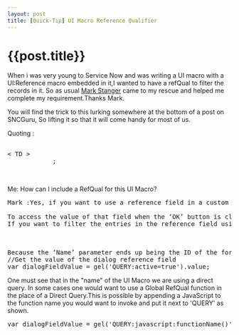 ```yaml
---
layout: post
title: [Quick-Tip] UI Macro Reference Qualifier
--- 
```




 {{post.title}}
======================================================




When i was very young to Service Now and was writing a UI macro with a UI:Reference macro embedded in it,I wanted to have a refQual to filter the records in it.
So as usual <a href="http:\\www.servicenowguru.com">Mark Stanger</a> came to my rescue and helped me complete my requirement.Thanks Mark.

You will find the trick to this lurking somewhere at the bottom of a post on SNCGuru, So lifting it so that it will come handy for most of us.

Quoting :
<pre lang="xml">          
< TD >
            <!-- Include the 'ui_reference' UI macro -->;
            <g:ui_reference>
          </TD>
</pre>
Me: How can I include a RefQual for this UI Macro?
<pre lang="javascript">Mark :Yes, if you want to use a reference field in a custom popup dialog, you should include the ‘ui_reference’ macro instead of the ‘ui_slushbucket’ macro. The basic code to include in your UI page looks something like this…

To access the value of that field when the ‘OK’ button is clicked, you can use a client script like this…
If you want to filter the entries in the reference field using a reference qualifier then you have to include an encoded query string using a special syntax in the 'Name' parameter.  That syntax looks something like this...

<g:ui_reference name="QUERY:active=true" table="REFERENCED_TABLE_NAME">

Because the ‘Name’ parameter ends up being the ID of the form element too in this case, you need to reference the field by this custom query string to get the value in your client script if you’ve applied a filter. This is a terrible design, but that’s just how it was developed. :)
//Get the value of the dialog reference field
var dialogFieldValue = gel('QUERY:active=true').value;</pre>
One must see that in the "name" of the UI Macro we are using a direct query. In some cases one would want to use a Global RefQual function in the place of a Direct Query.This is possible by appending a JavaScript to the function name you would want to invoke and put it next to 'QUERY' as shown.
<pre lang="javascript">var dialogFieldValue = gel('QUERY:javascript:functionName()').value;</pre>